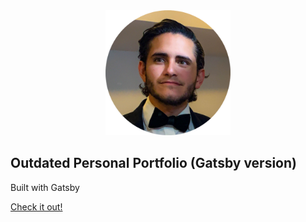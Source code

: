 <div style="text-align:center">
  <img src="/src/images/alex.png" width="200px" />
</div>

## Outdated Personal Portfolio (Gatsby version)

Built with Gatsby

[Check it out!](https://alexandersantiago.com)
